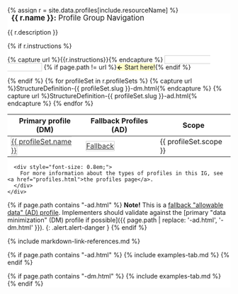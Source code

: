 {% assign r = site.data.profiles[include.resourceName]  %}
<div class="well profile-set-nav" style="background-color: #fff; margin-top: 2em; width: 100%;">
    <div style="font-size: 1.2em; margin-top: -1.7em;">
      <span style="background-color: #fff; padding-left: 0.5em; padding-right: 0.5em;"><strong>{{ r.name }}:</strong> Profile Group Navigation</span>
    </div>
    <div style="margin-top: 1em;">
      <p>{{ r.description }}</p>
      {% if r.instructions %}
      <p>
        {% capture url %}{{r.instructions}}{% endcapture %}
        <span class="{% if page.path == url %}active-page{% endif %}">
          <a href="{{ r.instructions }}" class="btn btn-success">Implementation instructions</a>
          {% if page.path != url %}<span class="highlight"><strong>&#8592;</strong> Start here!</span>{% endif %}
        </span>
      </p>
      {% endif %}
      <table class="table">
          <thead>
              <tr>
                  <th>Primary profile (DM)</th>
                  <th>Fallback Profiles (AD)</th>
                  <th>Scope</th>
              </tr>
          </thead>
          <tbody>
              {% for profileSet in r.profileSets %}
              <tr>
                  {% capture url %}StructureDefinition-{{ profileSet.slug }}-dm.html{% endcapture %}
                  <td class="{% if page.path == url %}active-page{% endif %}">
                    <a href="{{ url }}" class="btn">{{ profileSet.name }}</a>
                  </td>
                  {% capture url %}StructureDefinition-{{ profileSet.slug }}-ad.html{% endcapture %}
                  <td class="{% if page.path == url %}active-page{% endif %}">
                      <a href="{{ url }}" class="btn">Fallback</a>
                  </td>
                  <td>{{ profileSet.scope }}</td>
              </tr>
              {% endfor %}
          </tbody>
      </table>

      <div style="font-size: 0.8em;">
        For more information about the types of profiles in this IG, see <a href="profiles.html">the profiles page</a>.
      </div>
    </div>
</div>

<style>
 /* Restyle table at the top of each profile page */
  #segment-content > div > div > div > div > table.grid:first-of-type {
    margin-top: -12px;
    margin-left: 2%;
    width: 96%;
    border: none;
    background-color: #f5f5f5;

    /* Bananas stuff you apparently have to do to get both a border and round corners on a table */
    border-left: 1px solid rgb(220, 220, 220);
    border-right: 1px solid rgb(220, 220, 220);
    border-bottom: 1px solid rgb(220, 220, 220);
    border-bottom-right-radius: 5px;
    border-bottom-left-radius: 5px !important;
    overflow: hidden;
    box-shadow: 0px 0px 1px rgb(220,220,220)
  }

  #segment-content > div > div > div > div > table.grid:first-of-type td {
    font-size: 0.8em;
  }

  /* add 10px exterior padding to table */
  #segment-content > div > div > div > div > table.grid:first-of-type tr:first-of-type td { padding-top:10px; }
  #segment-content > div > div > div > div > table.grid:first-of-type tr:last-of-type td { padding-bottom:10px; }

  /* proper width on first column */
    #segment-content > div > div > div > div > table.grid:first-of-type tr td:first-of-type {
      min-width: 10em;
  }

  /* Fix font for defining url in table */
  #segment-content > div > div > div > div > table.grid:first-of-type tr:first-of-type td:last-of-type {
    font-family: Monaco, Menlo, Consolas, "Courier New", monospace !important;
    font-size: 12px;
  }

  #segment-content > div > div > div > div > table.grid:first-of-type td {
    border: none;
    padding: 0;
  }
  #segment-content > div > div > div > div > table.grid:first-of-type td p {
    font-size: 1em;
  }
  #segment-content > div > div > div > div > table.grid:first-of-type tr td:first-of-type {
    font-weight: bold;
    text-align:  right;
    padding-right:  0.5em;
  }
  #segment-content > div > div > div > div > table.grid:first-of-type tr td p:last-of-type {
    padding-bottom:  0;
    margin-bottom:  0;
  }



  .profile-set-nav .btn {
    font-size: inherit;
    font-weight: normal;
    border: 1px solid #ccc;
    color: #333;
  }
  .profile-set-nav .btn:hover {
    background-color: #e6e6e6;
    border-color: #adadad;
  }
  .highlight {
      background-color: #fffeca;
  }
  .profile-set-nav .active-page .btn, .profile-set-nav .active-page .btn:hover {
      /* background-color: #fffeca; */
      background: #fbfbfb;
      color: #da0c23;
      -webkit-box-shadow: inset 0px 0px 5px #c1c1c1;
      -moz-box-shadow: inset 0px 0px 5px #c1c1c1;
      box-shadow: inset 0px 0px 5px #c1c1c1;
      border: 0;
      cursor: not-allowed;
  }
  .profile-set-nav .btn-success {
    color: white;
  }
  .profile-set-nav .btn-success:hover {
    background-color: #449d44;
    border-color: #398439;
  }
</style>

<script>
  // If parent is inline-block, switch to inline. This will make the nav table always take up 100% width
  var parent = document.querySelector('.profile-set-nav').parentElement;
  if(parent.style.display == "inline-block") {
    parent.style.display = "inline";
  }
</script>

{% if page.path contains "-ad.html" %}
**Note!** This is a [fallback "allowable data" (AD) profile](profiles.html#data-minimization-and-privacy). Implementers should validate against the [primary "data minimization" (DM) profile if possible]({{ page.path | replace: '-ad.html', '-dm.html' }}).
{: .alert.alert-danger }
{% endif %}

{% include markdown-link-references.md %}

{% if page.path contains "-ad.html" %}
{% include examples-tab.md %}
{% endif %}

{% if page.path contains "-dm.html" %}
{% include examples-tab.md %}
{% endif %}


<script>
    // Set tab based on the anchor in URL
    var hash = window.location.hash;
    try {
        if(hash == "#tab-diff") sessionStorage.setItem('fhir-resource-tab-index', 1);
        if(hash == "#tab-snapshot") sessionStorage.setItem('fhir-resource-tab-index', 2);
        if(hash == "#tab-ms") sessionStorage.setItem('fhir-resource-tab-index', 3);

        // Default to snapshot tab
        if(!sessionStorage.getItem('fhir-resource-tab-index')) sessionStorage.setItem('fhir-resource-tab-index', 2);
    } catch(e) { }

    // Make it so that clicking the tabs also sets the anchor in the url
    document.addEventListener("DOMContentLoaded", function() {
        $('#tabs .ui-tabs-nav li').click(function() {
            var id = $(this).children('a').attr('id');
            if(id == "ui-id-2") window.location.hash = "#tab-diff";
            if(id == "ui-id-3") window.location.hash = "#tab-snapshot";
            if(id == "ui-id-4") window.location.hash = "#tab-ms";
        })
    });

    // Make gender invariant more visible
    if(window.location.pathname.split('/').pop() == 'StructureDefinition-shc-patient-general-ad.html') {
      document.addEventListener('DOMContentLoaded', function() {
        var newPageName = window.location.pathname.split('/').pop().replace('.html', '-definitions.html');
        jQuery('#tabs span:contains("use-only-if-required-by-law")').css('color', 'red');
        // Code point 60 is the "less than sign" -- putting the character directly in caused a
        // parsing error with the IG Publisher's facility for validating HTML.
        var lessThanSign = String.fromCodePoint(60)
        var toAppend = `. For more information see here ${lessThanSign}a href="${newPageName}#Patient.gender">here${lessThanSign}/a>.`
        jQuery('#tabs span:contains("use-only-if-required-by-law")').parent().append(toAppend);
      });
    }
</script>
